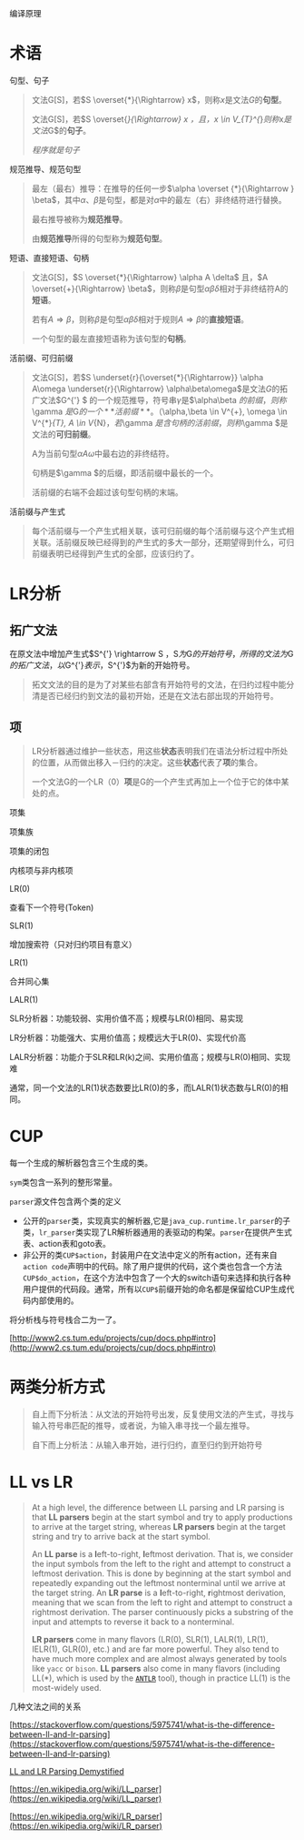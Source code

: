 编译原理

# 术语

句型、句子

>
> 文法G[S]，若$S \overset{*}{\Rightarrow} x$，则称$x$是文法$G$的**句型**。
>
> 文法G[S]，若$S \overset{*}{\Rightarrow} x $，且，$x \in V_{T}^{*}$则称$x$是文法$G$的**句子**。
>
> *程序就是句子*

规范推导、规范句型

> 最左（最右）推导：在推导的任何一步$\alpha \overset {*}{\Rightarrow } \beta​$，其中$\alpha​$、$\beta ​$是句型，都是对$\alpha ​$中的最左（右）非终结符进行替换。
>
> 最右推导被称为**规范推导**。
>
> 由**规范推导**所得的句型称为**规范句型**。

短语、直接短语、句柄

>
> 文法G[S]，$S \overset{*}{\Rightarrow} \alpha A \delta$ 且，$A \overset{+}{\Rightarrow} \beta$，则称$\beta$是句型$\alpha \beta \delta$相对于非终结符A的**短语**。
>
> 若有$A \Rightarrow \beta$，则称$\beta$是句型$\alpha \beta \delta$相对于规则$A \Rightarrow \beta$的**直接短语**。
>
> 一个句型的最左直接短语称为该句型的**句柄**。

活前缀、可归前缀

> 文法G[S]，若$S \underset{r}{\overset{*}{\Rightarrow}} \alpha A\omega \underset{r}{\Rightarrow} \alpha\beta\omega$是文法$G$的拓广文法$G^{'} $ 的一个规范推导，符号串$\gamma$是$\alpha\beta $的前缀，则称$\gamma $是$G$的一个**活前缀**。（$\alpha,\beta \in V^{+}, \omega \in V^{*}_{T}, A \in V_{N}$，若$\gamma $是含句柄的活前缀，则称$\gamma $是文法的**可归前缀**。
>
> A为当前句型$\alpha A\omega ​$中最右边的非终结符。
>
> 句柄是$\gamma $的后缀，即活前缀中最长的一个。
>
> 活前缀的右端不会超过该句型句柄的末端。

活前缀与产生式

> 每个活前缀与一个产生式相关联，该可归前缀的每个活前缀与这个产生式相关联。活前缀反映已经得到的产生式的多大一部分，还期望得到什么，可归前缀表明已经得到产生式的全部，应该归约了。
>

# LR分析

## 拓广文法

在原文法中增加产生式$S^{'} \rightarrow S $，$S$为$G$的开始符号，所得的文法为$G$的拓广文法，以$G^{'}$表示，$S^{'}$为新的开始符号。

> 拓文文法的目的是为了对某些右部含有开始符号的文法，在归约过程中能分清是否已经归约到文法的最初开始，还是在文法右部出现的开始符号。

## 项

> LR分析器通过维护一些状态，用这些**状态**表明我们在语法分析过程中所处的位置，从而做出移入－归约的决定。这些**状态**代表了**项**的集合。
>
> 一个文法G的一个LR（0）**项**是G的一个产生式再加上一个位于它的体中某处的点。

项集

项集族

项集的闭包

内核项与非内核项



LR(0)

查看下一个符号(Token)

SLR(1)

增加搜索符（只对归约项目有意义）

LR(1)

合并同心集

LALR(1)



SLR分析器：功能较弱、实用价值不高；规模与LR(0)相同、易实现

LR分析器：功能强大、实用价值高；规模远大于LR(0)、实现代价高

LALR分析器：功能介于SLR和LR(k)之间、实用价值高；规模与LR(0)相同、实现难

通常，同一个文法的LR(1)状态数要比LR(0)的多，而LALR(1)状态数与LR(0)的相同。 

# CUP

每一个生成的解析器包含三个生成的类。

`sym`类包含一系列的整形常量。

`parser`源文件包含两个类的定义

- 公开的`parser`类，实现真实的解析器,它是`java_cup.runtime.lr_parser`的子类，`lr_parser`类实现了LR解析器通用的表驱动的构架。`parser`在提供产生式表、action表和goto表。
- 非公开的类`CUP$action`，封装用户在文法中定义的所有action，还有来自`action code`声明中的代码。除了用户提供的代码，这个类也包含一个方法`CUP$do_action`，在这个方法中包含了一个大的switch语句来选择和执行各种用户提供的代码段。通常，所有以`CUP$`前缀开始的命名都是保留给CUP生成代码内部使用的。



将分析栈与符号栈合二为一了。



[http://www2.cs.tum.edu/projects/cup/docs.php#intro](http://www2.cs.tum.edu/projects/cup/docs.php#intro)

# 两类分析方式

> 自上而下分析法：从文法的开始符号出发，反复使用文法的产生式，寻找与输入符号串匹配的推导，或者说，为输入串寻找一个最左推导。
>
> 自下而上分析法：从输入串开始，进行归约，直至归约到开始符号

# LL vs LR

> At a high level, the difference between LL parsing and LR parsing is that **LL parsers** begin at the start symbol and try to apply productions to arrive at the target string, whereas **LR parsers** begin at the target string and try to arrive back at the start symbol.
>
> An **LL parse** is a **l**eft-to-right, **l**eftmost derivation. That is, we consider the input symbols from the left to the right and attempt to construct a leftmost derivation. This is done by beginning at the start symbol and repeatedly expanding out the leftmost nonterminal until we arrive at the target string. An **LR  parse** is a **l**eft-to-right, **r**ightmost derivation, meaning that we scan from the left to right and attempt to construct a rightmost derivation. The parser continuously picks a substring of the input and attempts to reverse it back to a nonterminal.
>
> **LR parsers** come in many flavors (LR(0), SLR(1), LALR(1), LR(1), IELR(1), GLR(0), etc.) and are far more powerful. They also tend to have much more complex and are almost always generated by tools like `yacc` or `bison`. **LL parsers** also come in many flavors (including LL(*), which is used by the [`ANTLR`](http://www.antlr.org/) tool), though in practice LL(1) is the most-widely used.



几种文法之间的关系

[https://stackoverflow.com/questions/5975741/what-is-the-difference-between-ll-and-lr-parsing](https://stackoverflow.com/questions/5975741/what-is-the-difference-between-ll-and-lr-parsing)

[LL and LR Parsing Demystified](http://blog.reverberate.org/2013/07/ll-and-lr-parsing-demystified.html)

[https://en.wikipedia.org/wiki/LL_parser](https://en.wikipedia.org/wiki/LL_parser)

[https://en.wikipedia.org/wiki/LR_parser](https://en.wikipedia.org/wiki/LR_parser)

